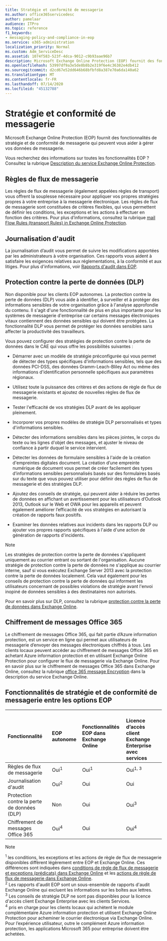```yaml
---
title: Stratégie et conformité de messagerie
ms.author: office365servicedesc
author: pamelaar
audience: ITPro
ms.topic: reference
f1_keywords:
- messaging-policy-and-compliance-in-eop
ms.service: o365-administration
localization_priority: Normal
ms.custom: Adm_ServiceDesc
ms.assetid: 1074f583-523f-4dca-9012-c9b93aae96b7
description: Microsoft Exchange Online Protection (EOP) fournit des fonctionnalités de stratégie et de conformité de messagerie qui peuvent vous aider à gérer vos données de messagerie.
ms.openlocfilehash: 53997df9a3e5de8b8b2e319f6e4c36382e4db412
ms.sourcegitcommit: d2cd67e52dd646b68bfbfd8a387e70a6da140a62
ms.translationtype: MT
ms.contentlocale: fr-FR
ms.lasthandoff: 07/14/2020
ms.locfileid: "45132788"
---
```

# <a name="messaging-policy-and-compliance"></a>Stratégie et conformité de messagerie

Microsoft Exchange Online Protection (EOP) fournit des fonctionnalités de stratégie et de conformité de messagerie qui peuvent vous aider à gérer vos données de messagerie.

Vous recherchez des informations sur toutes les fonctionnalités EOP ? Consultez la rubrique [Description du service Exchange Online Protection](exchange-online-protection-service-description.md).

## <a name="mail-flow-rules"></a>Règles de flux de messagerie

Les règles de flux de messagerie (également appelées règles de transport) vous offrent la souplesse nécessaire pour appliquer vos propres stratégies propres à votre entreprise à la messagerie électronique. Les règles de flux de messagerie sont constituées de critères flexibles, qui vous permettent de définir les conditions, les exceptions et les actions à effectuer en fonction des critères. Pour plus d’informations, consultez la rubrique [mail Flow Rules (transport Rules) in Exchange Online Protection](https://docs.microsoft.com/microsoft-365/security/office-365-security/mail-flow-rules-transport-rules-0).

## <a name="audit-logging"></a>Journalisation d'audit

La journalisation d’audit vous permet de suivre les modifications apportées par les administrateurs à votre organisation. Ces rapports vous aident à satisfaire les exigences relatives aux réglementations, à la conformité et aux litiges. Pour plus d'informations, voir [Rapports d'audit dans EOP](https://docs.microsoft.com/microsoft-365/security/office-365-security/auditing-reports-in-eop).

## <a name="data-loss-prevention-dlp"></a>Protection contre la perte de données (DLP)

Non disponible pour les clients EOP autonomes. La protection contre la perte de données (DLP) vous aide à identifier, à surveiller et à protéger des informations sensibles de votre organisation grâce à l'analyse approfondie du contenu. Il s'agit d'une fonctionnalité de plus en plus importante pour les systèmes de messagerie d'entreprise car certains messages électroniques vitaux contiennent des données sensibles qui doivent être protégées. La fonctionnalité DLP vous permet de protéger les données sensibles sans affecter la productivité des travailleurs.

Vous pouvez configurer des stratégies de protection contre la perte de données dans le CAE qui vous offre les possibilités suivantes :

- Démarrer avec un modèle de stratégie préconfigurée qui vous permet de détecter des types spécifiques d'informations sensibles, tels que des données PCI-DSS, des données Gramm-Leach-Bliley Act ou même des informations d'identification personnelle spécifiques aux paramètres régionaux.

- Utilisez toute la puissance des critères et des actions de règle de flux de messagerie existants et ajoutez de nouvelles règles de flux de messagerie.

- Tester l'efficacité de vos stratégies DLP avant de les appliquer pleinement.

- Incorporer vos propres modèles de stratégie DLP personnalisés et types d'informations sensibles.

- Détecter des informations sensibles dans les pièces jointes, le corps du texte ou les lignes d'objet des messages, et ajuster le niveau de confiance à partir duquel le service intervient.

- Détecter les données de formulaire sensibles à l'aide de la création d'empreintes digitales document. La création d’une empreinte numérique de document vous permet de créer facilement des types d’informations sensibles personnalisés basés sur des formulaires basés sur du texte que vous pouvez utiliser pour définir des règles de flux de messagerie et des stratégies DLP.

- Ajoutez des conseils de stratégie, qui peuvent aider à réduire les pertes de données en affichant un avertissement pour les utilisateurs d’Outlook 2013, Outlook sur le Web et OWA pour les appareils et peuvent également améliorer l’efficacité de vos stratégies en autorisant la création de rapports faux positifs.

- Examiner les données relatives aux incidents dans les rapports DLP ou ajouter vos propres rapports spécifiques à l'aide d'une action de génération de rapports d'incidents.

> [!NOTE]
> Les stratégies de protection contre la perte de données s'appliquent uniquement au courrier entrant ou sortant de l'organisation. Aucune stratégie de protection contre la perte de données ne s'applique au courrier interne, sauf si vous exécutez Exchange Server 2013 avec la protection contre la perte de données localement. Cela vaut également pour les conseils de protection contre la perte de données qui informent les utilisateurs concernant de possibles violations de stratégie avant l'envoi inopiné de données sensibles à des destinataires non autorisés.

Pour en savoir plus sur DLP, consultez la rubrique [protection contre la perte de données dans Exchange Online](https://docs.microsoft.com/exchange/security-and-compliance/data-loss-prevention/data-loss-prevention).

## <a name="office-365-message-encryption"></a>Chiffrement de messages Office 365

Le chiffrement de messages Office 365, qui fait partie d’Azure information protection, est un service en ligne qui permet aux utilisateurs de messagerie d’envoyer des messages électroniques chiffrés à tous. Les clients locaux peuvent accéder au chiffrement de messages Office 365 en achetant Azure information protection et en utilisant Exchange Online Protection pour configurer le flux de messagerie via Exchange Online. Pour en savoir plus sur le chiffrement de messages Office 365 dans Exchange Online, consultez la rubrique [office 365 message Encryption](../exchange-online-service-description/message-policy-and-compliance.md#office-365-message-encryption) dans la description du service Exchange Online.

## <a name="messaging-policy-and-compliance-features-across-eop-options"></a>Fonctionnalités de stratégie et de conformité de messagerie entre les options EOP

|**Fonctionnalité**|**EOP autonome**|**Fonctionnalités EOP dans <br/> Exchange Online**|**<br/>Licence d’accès client Exchange Enterprise avec services**|
|:-----|:-----|:-----|:-----|
|Règles de flux de messagerie|Oui<sup>1</sup>|Oui<sup>1</sup>|Oui<sup>1, 3</sup>|
|Journalisation d'audit|Oui<sup>2</sup>|Oui|Oui|
|Protection contre la perte de données (DLP)|Non|Oui|Oui<sup>3</sup>|
|Chiffrement de messages Office 365|Oui<sup>4</sup>|Oui|Oui<sup>4</sup>|

> [!NOTE]
> <sup>1</sup> les conditions, les exceptions et les actions de règle de flux de messagerie disponibles diffèrent légèrement entre EOP et Exchange Online. Ces différences sont indiquées dans [conditions de règle de flux de messagerie et exceptions (prédicats) dans Exchange Online](https://docs.microsoft.com/Exchange/security-and-compliance/mail-flow-rules/conditions-and-exceptions) et les [actions de règle de flux de messagerie dans Exchange Online](https://docs.microsoft.com/Exchange/security-and-compliance/mail-flow-rules/mail-flow-rule-actions). <br/>
> <sup>2</sup> Les rapports d'audit EOP sont un sous-ensemble de rapports d'audit Exchange Online qui excluent les informations sur les boîtes aux lettres. <br/>
> <sup>3</sup> Les conseils de stratégie DLP ne sont pas disponibles pour la licence d'accès client Exchange Enterprise avec les clients Services. <br/>
> <sup>4</sup> pris en charge pour les clients locaux qui achètent le module complémentaire Azure information protection et utilisent Exchange Online Protection pour acheminer le courrier électronique via Exchange Online. Pour l’expérience utilisateur, outre le complément Azure information protection, les applications Microsoft 365 pour entreprise doivent être achetées. <br/>
